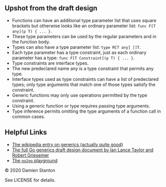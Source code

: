 ## Upshot from the draft design
- Functions can have an additional type parameter list that uses square brackets but otherwise looks like an ordinary parameter list: `func F[T any](p T) { ... }`.
- These type parameters can be used by the regular parameters and in the function body.
- Types can also have a type parameter list: `type M[T any] []T`.
- Each type parameter has a type constraint, just as each ordinary parameter has a type: `func F[T Constraint](p T) { ... }`.
- Type constraints are interface types.
- The new predeclared name any is a type constraint that permits any type.
- Interface types used as type constraints can have a list of predeclared types; only type arguments that match one of those types satisfy the constraint.
- Generic functions may only use operations permitted by the type constraint.
- Using a generic function or type requires passing type arguments.
- Type inference permits omitting the type arguments of a function call in common cases.

## Helpful Links

- [The wikipedia entry on generics (actually quite good)][3]
- [The full Go generics draft design document by Ian Lance Taylor and Robert Griesemer][1]
- [The `go2go` playground][2]

[1]: https://go.googlesource.com/proposal/+/refs/heads/master/design/go2draft-type-parameters.md
[2]: https://go2goplay.golang.org/
[3]: https://en.wikipedia.org/wiki/Generic_programming

© 2020 Damien Stanton

See LICENSE for details.